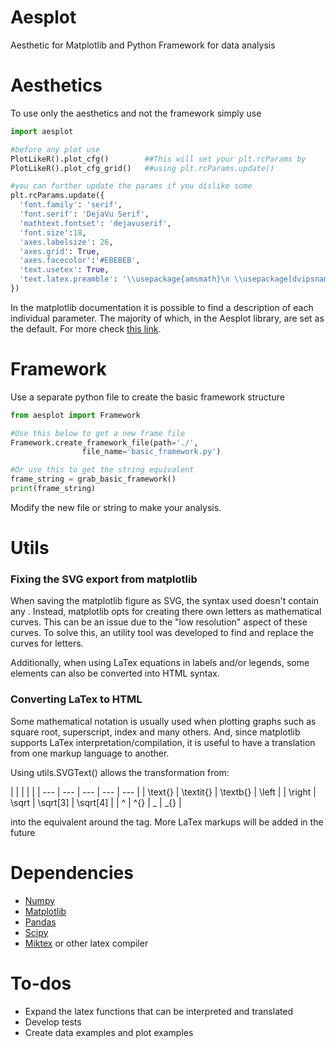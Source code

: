 # Aesplot
Aesthetic for Matplotlib and Python Framework for data analysis

# Aesthetics
To use only the aesthetics and not the framework simply use
```python
import aesplot

#before any plot use
PlotLikeR().plot_cfg()        ##This will set your plt.rcParams by
PlotLikeR().plot_cfg_grid()   ##using plt.rcParams.update()

#you can further update the params if you dislike some
plt.rcParams.update({
  'font.family': 'serif',
  'font.serif': 'DejaVu Serif',
  'mathtext.fontset': 'dejavuserif',
  'font.size':18,
  'axes.labelsize': 26,
  'axes.grid': True,
  'axes.facecolor':'#EBEBEB',
  'text.usetex': True,
  'text.latex.preamble': '\\usepackage{amsmath}\n \\usepackage[dvipsnames]{xcolor}'
})
```
In the matplotlib documentation it is possible to find a description of each individual parameter. The majority of which, in the Aesplot library, are set as the default. For more check [this link](https://matplotlib.org/stable/tutorials/introductory/customizing.html#the-default-matplotlibrc-file).


# Framework
Use a separate python file to create the basic framework structure
```python
from aesplot import Framework

#Use this below to get a new frame file
Framework.create_framework_file(path='./',
                file_name='basic_framework.py')

#Or use this to get the string equivalent
frame_string = grab_basic_framework()
print(frame_string)
```
Modify the new file or string to make your analysis.

# Utils
### Fixing the SVG export from matplotlib
When saving the matplotlib figure as SVG, the syntax used doesn't contain any <text></text>. Instead, matplotlib opts for creating there own letters as mathematical curves. This can be an issue due to the "low resolution" aspect of these curves. To solve this, an utility tool was developed to find and replace the curves for letters.

Additionally, when using LaTex equations in labels and/or legends, some elements can also be converted into HTML syntax.

### Converting LaTex to HTML
Some mathematical notation is usually used when plotting graphs such as square root, superscript, index and many others. And, since matplotlib supports LaTex interpretation/compilation, it is useful to have a translation from one markup language to another.

Using utils.SVGText() allows the transformation from:

| | | | |
| --- | --- | --- | --- | --- |
| \\text{} | \\textit{} | \\textb{} | \\left |
| \\right | \\sqrt | \\sqrt[3] | \\sqrt[4] |
| ^ | ^{} | _ | _{} |

into the equivalent <tspan></tspan> around the tag. More LaTex markups will be added in the future

# Dependencies
  - [Numpy](https://numpy.org)
  - [Matplotlib](https://matplotlib.org)
  - [Pandas](https://pandas.pydata.org)
  - [Scipy](https://scipy.org)
  - [Miktex](https://miktex.org) or other latex compiler

# To-dos
  - Expand the latex functions that can be interpreted and translated
  - Develop tests
  - Create data examples and plot examples
